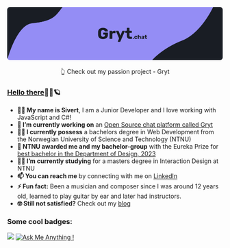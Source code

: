 <div align="center">
  <a href='https://github.com/Gryt-chat'><img src="https://raw.githubusercontent.com/Gryt-chat/gryt/main/content/github-banner-v2.png"></a>
  <p>👆 Check out my passion project - Gryt</p>
</div>

### [Hello there](https://youtu.be/rEq1Z0bjdwc?t=6)👋🏼🪐

- **🧔🏼 My name is Sivert**, I am a Junior Developer and I love working with JavaScript and C#!
- **🔭 I’m currently working on** an <a href='https://github.com/Gryt-chat'>Open Source chat platform called Gryt</a>
- **👨‍🎓 I currently possess** a bachelors degree in Web Development from the Norwegian University of Science and Technology (NTNU)
- **🥇 NTNU awarded me and my bachelor-group** with the Eureka Prize for [best bachelor in the Department of Design, 2023](https://www.universitetsavisa.no/eurekaprisen-gjovik-ntnu/gjovik-disse-vant-arets-eurekapris/387933)
- **👨‍🎓 I’m currently studying** for a masters degree in Interaction Design at NTNU
- **📫 You can reach me** by connecting with me on [LinkedIn](https://www.linkedin.com/in/sivertgullberghansen/)
- **⚡ Fun fact:** Been a musician and composer since I was around 12 years old, learned to play guitar by ear and later had instructors.
- **🤓 Still not satisfied?** Check out my [blog](https://blog.sivert.io)

### Some cool badges:

![](https://komarev.com/ghpvc/?username=SivertGullbergHansen&color=fd1d8b) 
[![Ask Me Anything !](https://img.shields.io/badge/Ask%20me-anything-1abc9c.svg)](https://GitHub.com/SivertGullbergHansen/ama)
